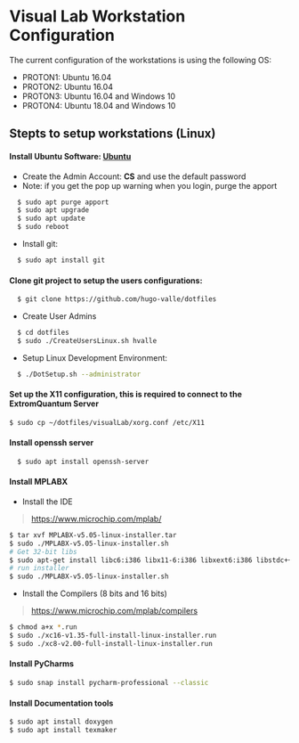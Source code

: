 # Visual Lab Workstation Configuration
The current configuration of the workstations is using the following OS: 
* PROTON1: Ubuntu 16.04
* PROTON2: Ubuntu 16.04
* PROTON3: Ubuntu 16.04 and Windows 10
* PROTON4: Ubuntu 18.04 and Windows 10

## Stepts to setup workstations (Linux)
#### Install Ubuntu Software: [Ubuntu](https://www.ubuntu.com/)
  * Create the Admin Account: **CS** and use the default password
  * Note: if you get the pop up warning when you login, purge the apport
  ```bash
    $ sudo apt purge apport
    $ sudo apt upgrade
    $ sudo apt update
    $ sudo reboot
  ```
  * Install git:
  ```bash 
    $ sudo apt install git
   ```
#### Clone git project to setup the users configurations:
```bash
  $ git clone https://github.com/hugo-valle/dotfiles
```  
  *  Create User Admins
  ```bash 
    $ cd dotfiles
    $ sudo ./CreateUsersLinux.sh hvalle
  ```
  * Setup Linux Development Environment:
  ``` bash
    $ ./DotSetup.sh --administrator
  ```
#### Set up the X11 configuration, this is required to connect to the ExtromQuantum Server
```bash
$ sudo cp ~/dotfiles/visualLab/xorg.conf /etc/X11 
```
#### Install openssh server
```bash
  $ sudo apt install openssh-server
```
#### Install MPLABX
* Install the IDE
> https://www.microchip.com/mplab/
```bash
$ tar xvf MPLABX-v5.05-linux-installer.tar 
$ sudo ./MPLABX-v5.05-linux-installer.sh 
# Get 32-bit libs
$ sudo apt-get install libc6:i386 libx11-6:i386 libxext6:i386 libstdc++6:i386 libexpat1:i386
# run installer
$ sudo ./MPLABX-v5.05-linux-installer.sh 

```
* Install the Compilers (8 bits and 16 bits)
> https://www.microchip.com/mplab/compilers
```bash
$ chmod a+x *.run 
$ sudo ./xc16-v1.35-full-install-linux-installer.run 
$ sudo ./xc8-v2.00-full-install-linux-installer.run 
```

#### Install PyCharms
```bash
$ sudo snap install pycharm-professional --classic
```
#### Install Documentation tools
```bash
$ sudo apt install doxygen
$ sudo apt install texmaker
```
